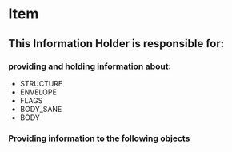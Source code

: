 # Item
## This Information Holder is responsible for:
### providing and holding information about: 
* STRUCTURE
* ENVELOPE
* FLAGS
* BODY_SANE
* BODY
### Providing information to the following objects 
